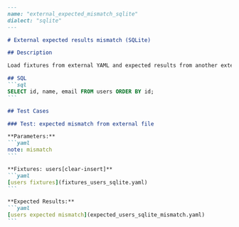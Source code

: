 ````markdown
---
name: "external_expected_mismatch_sqlite"
dialect: "sqlite"
---

# External expected results mismatch (SQLite)

## Description

Load fixtures from external YAML and expected results from another external YAML that intentionally mismatches.

## SQL
```sql
SELECT id, name, email FROM users ORDER BY id;
```

## Test Cases

### Test: expected mismatch from external file

**Parameters:**
```yaml
note: mismatch
```

**Fixtures: users[clear-insert]**
```yaml
[users fixtures](fixtures_users_sqlite.yaml)
```

**Expected Results:**
```yaml
[users expected mismatch](expected_users_sqlite_mismatch.yaml)
```

````